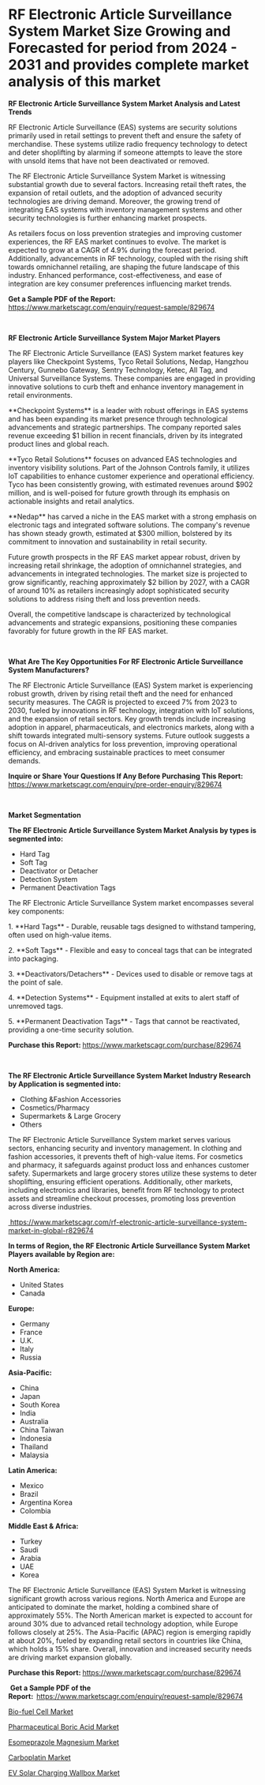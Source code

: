 <p><h1>RF Electronic Article Surveillance System Market Size Growing and Forecasted for period from 2024 - 2031 and provides complete market analysis of this market</h1></p><p><strong>RF Electronic Article Surveillance System Market Analysis and Latest Trends</strong></p>
<p><p>RF Electronic Article Surveillance (EAS) systems are security solutions primarily used in retail settings to prevent theft and ensure the safety of merchandise. These systems utilize radio frequency technology to detect and deter shoplifting by alarming if someone attempts to leave the store with unsold items that have not been deactivated or removed.</p><p>The RF Electronic Article Surveillance System Market is witnessing substantial growth due to several factors. Increasing retail theft rates, the expansion of retail outlets, and the adoption of advanced security technologies are driving demand. Moreover, the growing trend of integrating EAS systems with inventory management systems and other security technologies is further enhancing market prospects. </p><p>As retailers focus on loss prevention strategies and improving customer experiences, the RF EAS market continues to evolve. The market is expected to grow at a CAGR of 4.9% during the forecast period. Additionally, advancements in RF technology, coupled with the rising shift towards omnichannel retailing, are shaping the future landscape of this industry. Enhanced performance, cost-effectiveness, and ease of integration are key consumer preferences influencing market trends.</p></p>
<p><strong>Get a Sample PDF of the Report:&nbsp;</strong> <a href="https://www.marketscagr.com/enquiry/request-sample/829674?utm_campaign=1177&utm_medium=2&utm_source=Github&utm_content=ia&utm_term=08102024&utm_id=rf-electronic-article-surveillance-system">https://www.marketscagr.com/enquiry/request-sample/829674</a></p>
<p>&nbsp;</p>
<p><strong>RF Electronic Article Surveillance System Major Market Players</strong></p>
<p><p>The RF Electronic Article Surveillance (EAS) System market features key players like Checkpoint Systems, Tyco Retail Solutions, Nedap, Hangzhou Century, Gunnebo Gateway, Sentry Technology, Ketec, All Tag, and Universal Surveillance Systems. These companies are engaged in providing innovative solutions to curb theft and enhance inventory management in retail environments.</p><p>**Checkpoint Systems** is a leader with robust offerings in EAS systems and has been expanding its market presence through technological advancements and strategic partnerships. The company reported sales revenue exceeding $1 billion in recent financials, driven by its integrated product lines and global reach.</p><p>**Tyco Retail Solutions** focuses on advanced EAS technologies and inventory visibility solutions. Part of the Johnson Controls family, it utilizes IoT capabilities to enhance customer experience and operational efficiency. Tyco has been consistently growing, with estimated revenues around $902 million, and is well-poised for future growth through its emphasis on actionable insights and retail analytics.</p><p>**Nedap** has carved a niche in the EAS market with a strong emphasis on electronic tags and integrated software solutions. The company's revenue has shown steady growth, estimated at $300 million, bolstered by its commitment to innovation and sustainability in retail security.</p><p>Future growth prospects in the RF EAS market appear robust, driven by increasing retail shrinkage, the adoption of omnichannel strategies, and advancements in integrated technologies. The market size is projected to grow significantly, reaching approximately $2 billion by 2027, with a CAGR of around 10% as retailers increasingly adopt sophisticated security solutions to address rising theft and loss prevention needs.</p><p>Overall, the competitive landscape is characterized by technological advancements and strategic expansions, positioning these companies favorably for future growth in the RF EAS market.</p></p>
<p>&nbsp;</p>
<p><strong>What Are The Key Opportunities For RF Electronic Article Surveillance System Manufacturers?</strong></p>
<p><p>The RF Electronic Article Surveillance (EAS) System market is experiencing robust growth, driven by rising retail theft and the need for enhanced security measures. The CAGR is projected to exceed 7% from 2023 to 2030, fueled by innovations in RF technology, integration with IoT solutions, and the expansion of retail sectors. Key growth trends include increasing adoption in apparel, pharmaceuticals, and electronics markets, along with a shift towards integrated multi-sensory systems. Future outlook suggests a focus on AI-driven analytics for loss prevention, improving operational efficiency, and embracing sustainable practices to meet consumer demands.</p></p>
<p><strong>Inquire or Share Your Questions If Any Before Purchasing This Report:</strong> <a href="https://www.marketscagr.com/enquiry/pre-order-enquiry/829674?utm_campaign=1177&utm_medium=2&utm_source=Github&utm_content=ia&utm_term=08102024&utm_id=rf-electronic-article-surveillance-system">https://www.marketscagr.com/enquiry/pre-order-enquiry/829674</a></p>
<p>&nbsp;</p>
<p><strong>Market Segmentation</strong></p>
<p><strong>The RF Electronic Article Surveillance System Market Analysis by types is segmented into:</strong></p>
<p><ul><li>Hard Tag</li><li>Soft Tag</li><li>Deactivator or Detacher</li><li>Detection System</li><li>Permanent Deactivation Tags</li></ul></p>
<p><p>The RF Electronic Article Surveillance System market encompasses several key components: </p><p>1. **Hard Tags** - Durable, reusable tags designed to withstand tampering, often used on high-value items. </p><p>2. **Soft Tags** - Flexible and easy to conceal tags that can be integrated into packaging. </p><p>3. **Deactivators/Detachers** - Devices used to disable or remove tags at the point of sale. </p><p>4. **Detection Systems** - Equipment installed at exits to alert staff of unremoved tags. </p><p>5. **Permanent Deactivation Tags** - Tags that cannot be reactivated, providing a one-time security solution.</p></p>
<p><strong>Purchase this Report:&nbsp;</strong><a href="https://www.marketscagr.com/purchase/829674?utm_campaign=1177&utm_medium=2&utm_source=Github&utm_content=ia&utm_term=08102024&utm_id=rf-electronic-article-surveillance-system">https://www.marketscagr.com/purchase/829674</a></p>
<p>&nbsp;</p>
<p><strong>The RF Electronic Article Surveillance System Market Industry Research by Application is segmented into:</strong></p>
<p><ul><li>Clothing &Fashion Accessories</li><li>Cosmetics/Pharmacy</li><li>Supermarkets & Large Grocery</li><li>Others</li></ul></p>
<p><p>The RF Electronic Article Surveillance System market serves various sectors, enhancing security and inventory management. In clothing and fashion accessories, it prevents theft of high-value items. For cosmetics and pharmacy, it safeguards against product loss and enhances customer safety. Supermarkets and large grocery stores utilize these systems to deter shoplifting, ensuring efficient operations. Additionally, other markets, including electronics and libraries, benefit from RF technology to protect assets and streamline checkout processes, promoting loss prevention across diverse industries.</p></p>
<p><a href="https://www.marketscagr.com/rf-electronic-article-surveillance-system-market-in-global-r829674?utm_campaign=1177&utm_medium=2&utm_source=Github&utm_content=ia&utm_term=08102024&utm_id=rf-electronic-article-surveillance-system">&nbsp;https://www.marketscagr.com/rf-electronic-article-surveillance-system-market-in-global-r829674</a></p>
<p><strong>In terms of Region, the RF Electronic Article Surveillance System Market Players available by Region are:</strong></p>
<p>
    <p> <strong> North America: </strong>
        <ul>
            <li>United States</li>
            <li>Canada</li>
        </ul>
        </p> 
    <p> <strong> Europe: </strong>
        <ul>
            <li>Germany</li>
            <li>France</li>
            <li>U.K.</li>
            <li>Italy</li>
            <li>Russia</li>
        </ul>
        </p> 
    <p> <strong> Asia-Pacific: </strong>
        <ul>
            <li>China</li>
            <li>Japan</li>
            <li>South Korea</li>
            <li>India</li>
            <li>Australia</li>
            <li>China Taiwan</li>
            <li>Indonesia</li>
            <li>Thailand</li>
            <li>Malaysia</li>
        </ul>
        </p> 
    <p> <strong> Latin America: </strong>
        <ul>
            <li>Mexico</li>
            <li>Brazil</li>
            <li>Argentina Korea</li>
            <li>Colombia</li>
        </ul>
        </p> 
    <p> <strong> Middle East & Africa: </strong>
        <ul>
            <li>Turkey</li>
            <li>Saudi</li>
            <li>Arabia</li>
            <li>UAE</li>
            <li>Korea</li>
        </ul>
    </p>
    </p>
<p><p>The RF Electronic Article Surveillance (EAS) System Market is witnessing significant growth across various regions. North America and Europe are anticipated to dominate the market, holding a combined share of approximately 55%. The North American market is expected to account for around 30% due to advanced retail technology adoption, while Europe follows closely at 25%. The Asia-Pacific (APAC) region is emerging rapidly at about 20%, fueled by expanding retail sectors in countries like China, which holds a 15% share. Overall, innovation and increased security needs are driving market expansion globally.</p></p>
<p><strong>Purchase this Report: </strong><a href="https://www.marketscagr.com/purchase/829674?utm_campaign=1177&utm_medium=2&utm_source=Github&utm_content=ia&utm_term=08102024&utm_id=rf-electronic-article-surveillance-system">https://www.marketscagr.com/purchase/829674</a></p>
<p>&nbsp;<strong>Get a Sample PDF of the Report:&nbsp;&nbsp;</strong><a href="https://www.marketscagr.com/enquiry/request-sample/829674?utm_campaign=1177&utm_medium=2&utm_source=Github&utm_content=ia&utm_term=08102024&utm_id=rf-electronic-article-surveillance-system">https://www.marketscagr.com/enquiry/request-sample/829674</a></p>
<p><strong></strong></p>
<p><p><a href="https://issuu.com/reportprime-2/docs/bio-fuel-cell-market-size-2030.pptx_03bd5629ca9ef8?utm_campaign=1177&utm_medium=2&utm_source=Github&utm_content=ia&utm_term=08102024&utm_id=rf-electronic-article-surveillance-system">Bio-fuel Cell Market</a></p><p><a href="https://www.linkedin.com/pulse/future-pharmaceutical-boric-acid-market-global-forecast-v7n9f?utm_campaign=1177&utm_medium=2&utm_source=Github&utm_content=ia&utm_term=08102024&utm_id=rf-electronic-article-surveillance-system">Pharmaceutical Boric Acid Market</a></p><p><a href="https://www.linkedin.com/pulse/in-depth-esomeprazole-magnesium-market-review-size-share-fuasf?utm_campaign=1177&utm_medium=2&utm_source=Github&utm_content=ia&utm_term=08102024&utm_id=rf-electronic-article-surveillance-system">Esomeprazole Magnesium Market</a></p><p><a href="https://www.linkedin.com/pulse/unlocking-growth-potential-strategic-analysis-carboplatin-w7kwf?utm_campaign=1177&utm_medium=2&utm_source=Github&utm_content=ia&utm_term=08102024&utm_id=rf-electronic-article-surveillance-system">Carboplatin Market</a></p><p><a href="https://issuu.com/reportprime-2/docs/ev-solar-charging-wallbox-market-si_0e7ccbf8537feb?utm_campaign=1177&utm_medium=2&utm_source=Github&utm_content=ia&utm_term=08102024&utm_id=rf-electronic-article-surveillance-system">EV Solar Charging Wallbox Market</a></p></p>